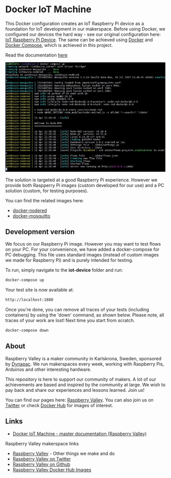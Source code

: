 # Docker IoT Machine

This Docker configuration creates an IoT Raspberry Pi device as a foundation for IoT development in our makerspace. Before using Docker, we configured our devices the hard way - see our original configuration here: [IoT Raspberry Pi Device](https://raspberry-valley.azurewebsites.net/IoT-Raspberry-Pi-Device/). The same can be achieved using [Docker](https://www.docker.com) and [Docker Compose](https://docs.docker.com/compose/), which is achieved in this project.

Read the documentation [here](https://raspberry-valley.azurewebsites.net/IoT-Raspberry-Pi-Device-on-Docker/)

![IoT device in action](IoT-Device.jpg)

The solution is targeted at a good Raspberry Pi experience. However we provide both Raspperry Pi images (custom developed for our use) and a PC solution (custom, for testing purposes).

You can find the related images here:

* [docker-nodered](https://github.com/raspberryvalley/docker-nodered)
* [docker-mosquitto](https://github.com/raspberryvalley/docker-mosquitto)

## Development version

We focus on our Raspberry Pi image. However you may want to test flows on your PC. For your convenience, we have added a docker-compose for PC debugging. This file uses standard images (instead of custom images we made for Raspberry Pi) and is purely intended for testing.

To run, simply navigate to the **iot-device** folder and run:

```bash
docker-compose up
```

Your test site is now available at:

```bash
http://localhost:1880
```

Once you're done, you can remove all traces of your tests (including containers) by using the 'down' command, as shown below. Please note, all traces of your work are lost! Next time you start from scratch.

```bash
docker-compose down
```

## About

Raspberry Valley is a maker community in Karlskrona, Sweden, sponsored by [Dynapac](https://dynapac.com/en). We run makerspaces every week, working with Raspberry Pis, Arduinos and other interesting hardware.

This repository is here to support our community of makers. A lot of our achievements are based and inspired by the community at large. We wish to pay back and share our experiences and lessons learned. Join us!

You can find our pages here: [Raspberry Valley](https://raspberry-valley.azurewebsites.net). You can also join us on [Twitter](https://twitter.com/RaspberryValley) or check [Docker Hub](https://hub.docker.com/r/raspberryvalley/) for images of interest.

## Links

* [Docker IoT Machine - master documentation (Raspberry Valley)](https://raspberry-valley.azurewebsites.net/IoT-Raspberry-Pi-Device-on-Docker/)

Raspberry Valley makerspace links

* [Raspberry Valley](https://raspberry-valley.azurewebsites.net) - Other things we make and do
* [Raspberry Valley on Twitter](https://twitter.com/RaspberryValley)
* [Raspberry Valley on Github](https://github.com/raspberryvalley)
* [Raspberry Valley Docker Hub Images](hub.docker.com/r/raspberryvalley/)
